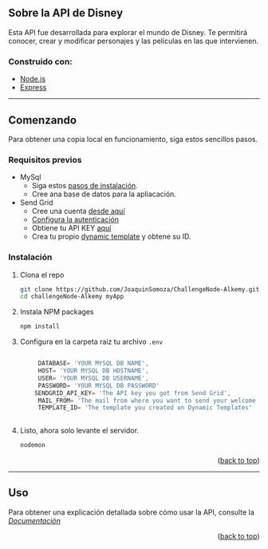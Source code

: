 ## Sobre la API de Disney

Esta API fue desarrollada para explorar el mundo de Disney. Te permitirá conocer, crear y modificar personajes y las películas en las que intervienen.

### Construido con:
* [Node.js](https://nodejs.org/en/)
* [Express](https://expressjs.com/)
---

## Comenzando

Para obtener una copia local en funcionamiento, siga estos sencillos pasos.

###


### Requisitos previos

* MySql
	* Siga estos [pasos de instalación](https://dev.mysql.com/doc/mysql-installation-excerpt/5.7/en/).
	* Cree ana base de datos para la apliacación.
* Send Grid
	* Cree una cuenta [desde aquí](https://sendgrid.com/)
	* [Configura la autenticación](https://docs.sendgrid.com/ui/account-and-settings/how-to-set-up-domain-authentication#setting-up-domain-authentication)
	* Obtiene tu API KEY [aquí](https://app.sendgrid.com/settings/api_keys)
	* Crea tu propio [dynamic template](https://sendgrid.com/dynamic_templates) y obtene su ID.
  

### Instalación

1. Clona el repo
   ```sh
   git clone https://github.com/JoaquinSomoza/ChallengeNode-Alkemy.git
   cd challengeNode-Alkemy myApp
   ```
2. Instala NPM packages
   ```sh
   npm install
   ```
3. Configura en la carpeta raíz tu archivo `.env`
   ```js
   
	    DATABASE= 'YOUR MYSQL DB NAME',
	    HOST= 'YOUR MYSQL DB HOSTNAME',
	    USER= 'YOUR MYSQL DB USERNAME',
	    PASSWORD= 'YOUR MYSQL DB PASSWORD'
	   SENDGRID_API_KEY= 'The API key you got from Send Grid',
		MAIL_FROM= 'The mail from where you want to send your welcome email',
		TEMPLATE_ID= 'The template you created on Dynamic Templates'
		
   ```  
4. Listo, ahora solo levante el servidor.
   ```sh
   nodemon
   ```

<p align="right">(<a href="#top">back to top</a>)</p>

---
## Uso

Para obtener una explicación detallada sobre cómo usar la API, consulte la _[Documentación](https://documenter.getpostman.com/view/18853937/UyrEiahg)_

<p align="right">(<a href="#top">back to top</a>)</p>


